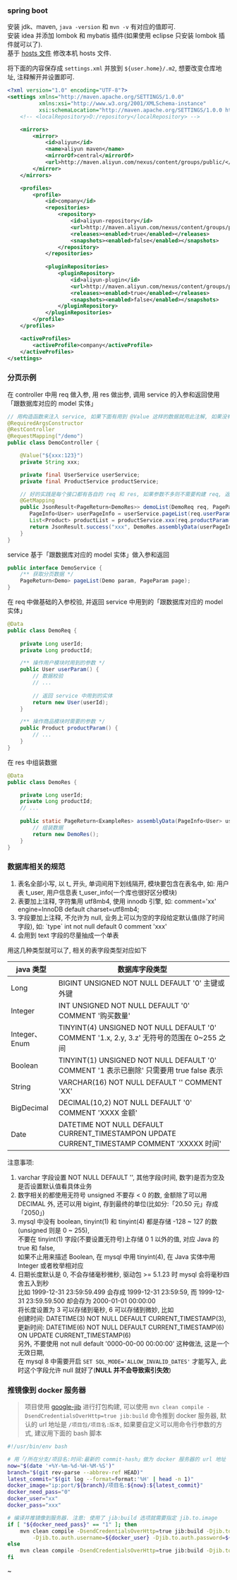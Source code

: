 
### spring boot

安装 jdk、maven, `java -version` 和 `mvn -v` 有对应的值即可.  
安装 idea 并添加 lombok 和 mybatis 插件(如果使用 eclipse 只安装 lombok 插件就可以了).  
基于 [hosts 文件](document/hosts.md) 修改本机 hosts 文件.

将下面的内容保存成 `settings.xml` 并放到 `${user.home}/.m2`, 想要改变仓库地址, 注释解开并设置即可.
```xml
<?xml version="1.0" encoding="UTF-8"?>
<settings xmlns="http://maven.apache.org/SETTINGS/1.0.0"
          xmlns:xsi="http://www.w3.org/2001/XMLSchema-instance"
          xsi:schemaLocation="http://maven.apache.org/SETTINGS/1.0.0 http://maven.apache.org/xsd/settings-1.0.0.xsd">
    <!-- <localRepository>D:/repository</localRepository> -->

    <mirrors>
        <mirror>
            <id>aliyun</id>
            <name>aliyun maven</name>
            <mirrorOf>central</mirrorOf>
            <url>http://maven.aliyun.com/nexus/content/groups/public/</url>
        </mirror>
    </mirrors>

    <profiles>
        <profile>
            <id>company</id>
            <repositories>
                <repository>
                    <id>aliyun-repository</id>
                    <url>http://maven.aliyun.com/nexus/content/groups/public/</url>
                    <releases><enabled>true</enabled></releases>
                    <snapshots><enabled>false</enabled></snapshots>
                </repository>
            </repositories>
            
            <pluginRepositories>
                <pluginRepository>
                    <id>aliyun-plugin</id>
                    <url>http://maven.aliyun.com/nexus/content/groups/public/</url>
                    <releases><enabled>true</enabled></releases>
                    <snapshots><enabled>false</enabled></snapshots>
                </pluginRepository>
            </pluginRepositories>
        </profile>
    </profiles>

    <activeProfiles>
        <activeProfile>company</activeProfile>
    </activeProfiles>
</settings>
```


### 分页示例

在 controller 中用 req 做入参, 用 res 做出参, 调用 service 的入参和返回使用「跟数据库对应的 model 实体」
```java
// 用构造函数来注入 service, 如果下面有用到 @Value 这样的数据就用此注解, 如果没有, 可以用 @AllArgsConstructor 注解
@RequiredArgsConstructor
@RestController
@RequestMapping("/demo")
public class DemoController {

    @Value("${xxx:123}")
    private String xxx;

    private final UserService userService;
    private final ProductService productService;

    // 好的实践是每个接口都有各自的 req 和 res, 如果参数不多则不需要构建 req, 返回只有一个字段也不用新建 res
    @GetMapping
    public JsonResult<PageReturn<DemoRes>> demoList(DemoReq req, PageParam page) {
       PageInfo<User> userPageInfo = userService.pageList(req.userParam(), page);
       List<Product> productList = productService.xxx(req.productParam());
       return JsonResult.success("xxx", DemoRes.assemblyData(userPageInfo, productList));
    }
}
```

service 基于「跟数据库对应的 model 实体」做入参和返回
```java
public interface DemoService {
    /** 获取分页数据 */
    PageReturn<Demo> pageList(Demo param, PageParam page);
}
```

在 req 中做基础的入参校验, 并返回 service 中用到的「跟数据库对应的 model 实体」
```java
@Data
public class DemoReq {
    
    private Long userId;
    private Long productId;

    /** 操作用户模块时用到的参数 */
    public User userParam() {
        // 数据校验
        // ...
        
        // 返回 service 中用到的实体
        return new User(userId);
    }

    /** 操作商品模块时需要的参数 */
    public Product productParam() {
        // ...
    }
}
```

在 res 中组装数据
```java
@Data
public class DemoRes {

    private Long userId;
    private Long productId;
    // ...
    
    public static PageReturn<ExampleRes> assemblyData(PageInfo<User> userPageInfo, List<Product> productList) {
        // 组装数据
        return new DemoRes();
    }
}
```


### 数据库相关的规范

1. 表名全部小写, 以 t_ 开头, 单词间用下划线隔开, 模块要包含在表名中, 如: 用户表 t_user, 用户信息表 t_user_info(一个库也很好区分模块)
2. 表要加上注释, 字符集用 utf8mb4, 使用 innodb 引擎, 如:  comment='xx' engine=InnoDB default charset=utf8mb4;
3. 字段要加上注释, 不允许为 null, 业务上可以为空的字段给定默认值(除了时间字段), 如: \`type\` int not null default 0 comment 'xxx'
4. 会用到 text 字段的尽量抽成一个单表

用这几种类型就可以了, 相关的表字段类型对应如下

| java 类型     | 数据库字段类型                                                                                            |
| ------------- | ------------------------------------------------------------------------------------------------------- |
| Long          | BIGINT        UNSIGNED NOT NULL DEFAULT '0'                                  主键或外键                  |
| Integer       | INT           UNSIGNED NOT NULL DEFAULT '0' COMMENT '购买数量'                                           |
| Integer、Enum | TINYINT(4)    UNSIGNED NOT NULL DEFAULT '0' COMMENT '1.x, 2.y, 3.z'          无符号的范围在 0~255 之间    |
| Boolean       | TINYINT(1)    UNSIGNED NOT NULL DEFAULT '0' COMMENT '1 表示已删除'            只需要用 true false 表示    |
| String        | VARCHAR(16)   NOT NULL DEFAULT '' COMMENT 'XX'                                                         |
| BigDecimal    | DECIMAL(10,2) NOT NULL DEFAULT '0' COMMENT 'XXXX 金额'                                                  |
| Date          | DATETIME      NOT NULL DEFAULT CURRENT_TIMESTAMPON UPDATE CURRENT_TIMESTAMP COMMENT 'XXXXX 时间'        |

注意事项:
1. varchar 字段设置 NOT NULL DEFAULT '', 其他字段(时间, 数字)是否为空及是否设置默认值看具体业务
2. 数字相关的都使用无符号 unsigned 不要存 < 0 的数, 金额除了可以用 DECIMAL 外, 还可以用 bigint, 存到最终的单位(比如分:「20.50 元」存成「2050」)
3. mysql 中没有 boolean, tinyint(1) 和 tinyint(4) 都是存储 -128 ~ 127 的数(unsigned 则是 0 ~ 255),  
   不要在 tinyint(1) 字段(不要设置无符号)上存储 0 1 以外的值, 对应 Java 的 true 和 false,  
   如果不止用来描述 Boolean, 在 mysql 中用 tinyint(4), 在 Java 实体中用 Integer 或者枚举相对应
4. 日期长度默认是 0, 不会存储毫秒微秒, 驱动包 >= 5.1.23 时 mysql 会将毫秒四舍五入到秒  
   比如 1999-12-31 23:59:59.499 会存成 1999-12-31 23:59:59, 而 1999-12-31 23:59.59.500 却会存为 2000-01-01 00:00:00  
   将长度设置为 3 可以存储到毫秒, 6 可以存储到微妙, 比如  
     创建时间: DATETIME(3) NOT NULL DEFAULT CURRENT_TIMESTAMP(3),  
     更新时间: DATETIME(6) NOT NULL DEFAULT CURRENT_TIMESTAMP(6) ON UPDATE CURRENT_TIMESTAMP(6)  
   另外, 不要使用 not null default '0000-00-00 00:00:00' 这种做法, 这是一个无效日期,  
   在 mysql 8 中需要开启 `SET SQL_MODE='ALLOW_INVALID_DATES'` 才能写入, 此时这个字段允许 null 就好了(**NULL 并不会导致索引失效**)


### 推镜像到 docker 服务器

> 项目使用 [google-jib](https://github.com/GoogleContainerTools/jib) 进行打包构建,
> 可以使用 `mvn clean compile -DsendCredentialsOverHttp=true jib:build` 命令推到 docker 服务器,
> 默认的 url 地址是 `/项目包/项目名:版本`, 如果要自定义可以用命令行参数的方式, 建议用下面的 bash 脚本

```bash
#!/usr/bin/env bash

# 用「/所在分支/项目名:时间:最新的 commit-hash」做为 docker 服务器的 url 地址
now="$(date '+%Y-%m-%d-%H-%M-%S')"
branch="$(git rev-parse --abbrev-ref HEAD)"
latest_commit="$(git log --format=format:'%H' | head -n 1)"
docker_image="ip:port/${branch}/项目名:${now}:${latest_commit}"
docker_need_pass="0"
docker_user="xx"
docker_pass="xxx"

# 编译并推镜像到服务器. 注意: 使用了 jib:build 选项就需要指定 jib.to.image
if [ "${docker_need_pass}" == "1" ]; then
    mvn clean compile -DsendCredentialsOverHttp=true jib:build -Djib.to.image=${docker_image} \
        -Djib.to.auth.username=${docker_user} -Djib.to.auth.password=${docker_pass}
else
    mvn clean compile -DsendCredentialsOverHttp=true jib:build -Djib.to.image=${docker_image}
fi
```

~

